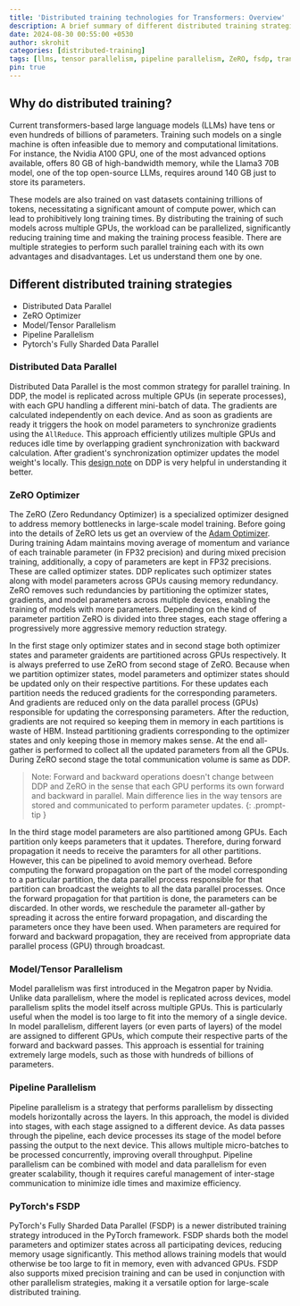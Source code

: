```yaml
---
title: 'Distributed training technologies for Transformers: Overview'
description: A brief summary of different distributed training strategies used to train LLMs.
date: 2024-08-30 00:55:00 +0530
author: skrohit
categories: [distributed-training]
tags: [llms, tensor parallelism, pipeline parallelism, ZeRO, fsdp, transformers]
pin: true
---
```


## Why do distributed training?
Current transformers-based large language models (LLMs) have tens or even hundreds of billions of parameters. Training such models on a single machine is often infeasible due to memory and computational limitations. For instance, the Nvidia A100 GPU, one of the most advanced options available, offers 80 GB of high-bandwidth memory, while the Llama3 70B model, one of the top open-source LLMs, requires around 140 GB just to store its parameters.

These models are also trained on vast datasets containing trillions of tokens, necessitating a significant amount of compute power, which can lead to prohibitively long training times. By distributing the training of such models across multiple GPUs, the workload can be parallelized, significantly reducing training time and making the training process feasible. There are multiple strategies to perform such parallel training each with its own advantages and disadvantages. Let us understand them one by one.

## Different distributed training strategies
- Distributed Data Parallel
- ZeRO Optimizer
- Model/Tensor Parallelism
- Pipeline Parallelism
- Pytorch's Fully Sharded Data Parallel

### Distributed Data Parallel
Distributed Data Parallel is the most common strategy for parallel training. In DDP, the model is replicated across multiple GPUs (in seperate processes), with each GPU handling a different mini-batch of data. The gradients are calculated independently on each device. And as soon as gradients are ready it triggers the hook on model parameters to synchronize gradients using the `AllReduce`. This approach efficiently utilizes multiple GPUs and reduces idle time by overlapping gradient synchronization with backward calculation. After gradient's synchronization optimizer updates the model weight's locally. This [design note](https://pytorch.org/docs/master/notes/ddp.html) on DDP is very helpful in understanding it better.

### ZeRO Optimizer
The ZeRO (Zero Redundancy Optimizer) is a specialized optimizer designed to address memory bottlenecks in large-scale model training. Before going into the details of ZeRO lets us get an overview of the [Adam Optimizer](https://arxiv.org/abs/1412.6980). During training Adam maintains moving average of momentum and variance of each trainable parameter (in FP32 precision) and during mixed precision training, additionally, a copy of parameters are kept in FP32 precisions. These are called optimizer states. DDP replicates such optimizer states along with model parameters across GPUs causing memory redundancy. ZeRO removes such redundancies by partitioning the optimizer states, gradients, and model parameters across multiple devices, enabling the training of models with more parameters. Depending on the kind of parameter partition ZeRO is divided into three stages, each stage offering a progressively more aggressive memory reduction strategy.

In the first stage only optimizer states and in second stage both optimizer states and parameter graidents are partitioned across GPUs respectively. It is always preferred to use ZeRO from second stage of ZeRO. Because when we partition optimizer states, model parameters and optimizer states should be updated only on their respective partitions. For these updates each partition needs the reduced gradients for the corresponding parameters. And gradients are reduced only on the data parallel process (GPUs) responsible for updating the corresponsing parameters. After the reduction, gradients are not required so keeping them in memory in each partitions is waste of HBM. Instead partitioning gradients corresponding to the optimizer states and only keeping those in memory makes sense. At the end all-gather is performed to collect all the updated parameters from all the GPUs. During ZeRO second stage the total communication volume is same as DDP.

> Note: Forward and backward operations doesn't change between DDP and ZeRO in the sense that each GPU performs its own forward and backward in parallel. Main difference lies in the way tensors are stored and communicated to perform parameter updates.
{: .prompt-tip }

In the third stage model parameters are also partitioned among GPUs. Each partition only keeps parameters that it updates. Therefore, during forward propagation it needs to receive the paramters for all other partitions. However, this can be pipelined to avoid memory overhead. Before computing the forward propagation on the part of the model corresponding to a particular partition, the data parallel process responsible for that partition can broadcast the weights to all the data parallel processes. Once the forward propagation for that partition is done, the parameters can be discarded. In other words, we reschedule the parameter all-gather by spreading it across the entire forward propagation, and discarding the parameters once they have been used.  When parameters are required for forward and backward propagation, they are received from appropriate data parallel process (GPU) through broadcast.

### Model/Tensor Parallelism
Model parallelism was first introduced in the Megatron paper by Nvidia. Unlike data parallelism, where the model is replicated across devices, model parallelism splits the model itself across multiple GPUs. This is particularly useful when the model is too large to fit into the memory of a single device. In model parallelism, different layers (or even parts of layers) of the model are assigned to different GPUs, which compute their respective parts of the forward and backward passes. This approach is essential for training extremely large models, such as those with hundreds of billions of parameters.

### Pipeline Parallelism
Pipeline parallelism is a strategy that performs parallelism by dissecting models horizontally across the layers. In this approach, the model is divided into stages, with each stage assigned to a different device. As data passes through the pipeline, each device processes its stage of the model before passing the output to the next device. This allows multiple micro-batches to be processed concurrently, improving overall throughput. Pipeline parallelism can be combined with model and data parallelism for even greater scalability, though it requires careful management of inter-stage communication to minimize idle times and maximize efficiency.

### PyTorch's FSDP
PyTorch's Fully Sharded Data Parallel (FSDP) is a newer distributed training strategy introduced in the PyTorch framework. FSDP shards both the model parameters and optimizer states across all participating devices, reducing memory usage significantly. This method allows training models that would otherwise be too large to fit in memory, even with advanced GPUs. FSDP also supports mixed precision training and can be used in conjunction with other parallelism strategies, making it a versatile option for large-scale distributed training.